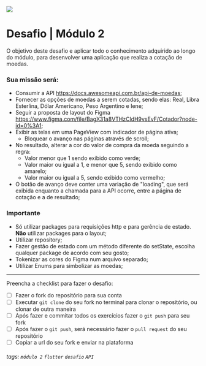 ![](https://i.imgur.com/xG74tOh.png)

# Desafio | Módulo 2

O objetivo deste desafio e aplicar todo o conhecimento adquirido ao longo do módulo, para desenvolver uma aplicação que realiza a cotação de moedas.


### Sua missão será:
- Consumir a API https://docs.awesomeapi.com.br/api-de-moedas;
- Fornecer as opções de moedas a serem cotadas, sendo elas: Real, Libra Esterlina, Dólar Americano, Peso Argentino e Iene;
- Seguir a proposta de layout do Figma https://www.figma.com/file/BagX31a8VTHzCldH9vsEvF/Cotador?node-id=0%3A1;
- Exibir as telas em uma PageView com indicador de página ativa;
    - Bloquear o avanço nas páginas através de scroll;
- No resultado, alterar a cor do valor de compra da moeda seguindo a regra:
    - Valor menor que 1 sendo exibido como verde;
    - Valor maior ou igual a 1, e menor que 5, sendo exibido como amarelo;
    - Valor maior ou igual a 5, sendo exibido como vermelho;
- O botão de avanço deve conter uma variação de "loading", que será exibida enquanto a chamada para a API ocorre, entre a página de cotação e a de resultado;

### Importante
- Só utilizar packages para requisições http e para gerência de estado. **Não** utilizar packages para o layout;
- Utilizar repository;
- Fazer gestão de estado com um método diferente do setState, escolha qualquer package de acordo com seu gosto;
- Tokenizar as cores do Figma num arquivo separado;
- Utilizar Enums para simbolizar as moedas;


---

Preencha a checklist para fazer o desafio:

-   [ ] Fazer o fork do repositório para sua conta
-   [ ] Executar `git clone` do seu fork no terminal para clonar o repositório, ou clonar de outra maneira
-   [ ] Após fazer e commitar todos os exercícios fazer o `git push` para seu fork
-   [ ] Após fazer o `git push`, será necessário fazer o `pull request` do seu repositório
-   [ ] Copiar a url do seu fork e enviar na plataforma

###### tags: `módulo 2` `flutter` `desafio` `API`
